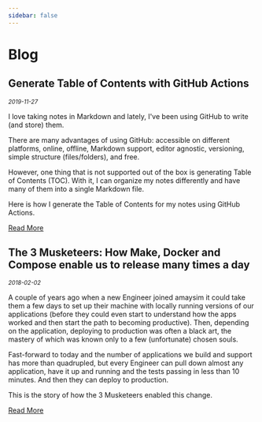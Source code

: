 ```yaml
---
sidebar: false
---
```


# Blog

## Generate Table of Contents with GitHub Actions

<sub>_2019-11-27_</sub>

I love taking notes in Markdown and lately, I've been using GitHub to write (and store) them.

There are many advantages of using GitHub: accessible on different platforms, online, offline, Markdown support, editor agnostic, versioning, simple structure (files/folders), and free.

However, one thing that is not supported out of the box is generating Table of Contents (TOC). With it, I can organize my notes differently and have many of them into a single Markdown file.

Here is how I generate the Table of Contents for my notes using GitHub Actions.

[Read More](https://dev.to/flemay/generate-table-of-contents-with-github-actions-3a0b)

## The 3 Musketeers: How Make, Docker and Compose enable us to release many times a day

<sub>_2018-02-02_</sub>

A couple of years ago when a new Engineer joined amaysim it could take them a few days to set up their machine with locally running versions of our applications (before they could even start to understand how the apps worked and then start the path to becoming productive). Then, depending on the application, deploying to production was often a black art, the mastery of which was known only to a few (unfortunate) chosen souls.

Fast-forward to today and the number of applications we build and support has more than quadrupled, but every Engineer can pull down almost any application, have it up and running and the tests passing in less than 10 minutes. And then they can deploy to production.

This is the story of how the 3 Musketeers enabled this change.

[Read More](https://amaysim.engineering/the-3-musketeers-how-make-docker-and-compose-enable-us-to-release-many-times-a-day-e92ca816ef17)
